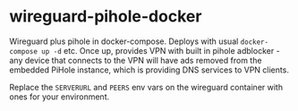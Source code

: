 # wireguard-pihole-docker
Wireguard plus pihole in docker-compose. Deploys with usual `docker-compose up -d` etc. Once up, provides VPN with built in pihole adblocker - any device that connects to the VPN will have ads removed from the embedded PiHole instance, which is providing DNS services to VPN clients.

Replace the `SERVERURL` and `PEERS` env vars on the wireguard container with ones for your environment.
